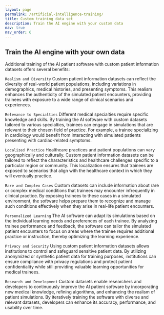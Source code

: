```yaml
---
layout: page
permalink: /artificial-intelligence-training/
title: Custom training data set
description: Train the AI engine with your custom data
nav: true
nav_order: 6
---
```


## Train the AI engine with your own data


Additional training of the AI patient software with custom patient information datasets offers several benefits:

`Realism and Diversity` Custom patient information datasets can reflect the diversity of real-world patient populations, including variations in demographics, medical histories, and presenting symptoms. This realism enhances the authenticity of the simulated patient encounters, providing trainees with exposure to a wide range of clinical scenarios and experiences.

`Relevance to Specialties` Different medical specialties require specific knowledge and skills. By training the AI software with custom datasets tailored to various specialties, trainees can engage in simulations that are relevant to their chosen field of practice. For example, a trainee specializing in cardiology would benefit from interacting with simulated patients presenting with cardiac-related symptoms.

`Localized Practice` Healthcare practices and patient populations can vary geographically and culturally. Custom patient information datasets can be tailored to reflect the characteristics and healthcare challenges specific to a particular region or community. This localization ensures that trainees are exposed to scenarios that align with the healthcare context in which they will eventually practice.

`Rare and Complex Cases` Custom datasets can include information about rare or complex medical conditions that trainees may encounter infrequently in clinical practice. By exposing trainees to these cases in a simulated environment, the software helps prepare them to recognize and manage such conditions effectively when they arise in real-life patient encounters.

`Personalized Learning` The AI software can adapt its simulations based on the individual learning needs and preferences of each trainee. By analyzing trainee performance and feedback, the software can tailor the simulated patient encounters to focus on areas where the trainee requires additional practice or instruction, thereby optimizing the learning experience.

`Privacy and Security` Using custom patient information datasets allows institutions to control and safeguard sensitive patient data. By utilizing anonymized or synthetic patient data for training purposes, institutions can ensure compliance with privacy regulations and protect patient confidentiality while still providing valuable learning opportunities for medical trainees.

`Research and Development` Custom datasets enable researchers and developers to continuously improve the AI patient software by incorporating new medical knowledge, refining algorithms, and enhancing the realism of patient simulations. By iteratively training the software with diverse and relevant datasets, developers can enhance its accuracy, performance, and usability over time.